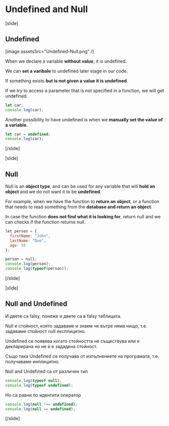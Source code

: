 # Undefined and Null

[slide]
## Undefined

[image assetsSrc="Undefined-Null.png" /]

When we declare a variable **without value**, it is undefined.

We can **set a varibale** to undefined later stage in our code.

If something exists **but is not given a value it is undefined**. 

If we try to access a parameter that is not specified in a function, we will get undefined.

``` js live
let car;
console.log(car);
```

Another possibility to have undefined is when we **manually set the value of a variable.**

``` js live
let car = undefined;  
console.log(car);
```

[/slide]

[slide]
## Null

Null is an **object type**, and can be used for any variable that will **hold an object** and we do not want it to be **undefined**.

For example, when we have the function to **return an object**, or a function that needs to read something from the **database and return an object**.

In case the function **does not find what it is looking for**, return null and we can checks if the function returns null.

``` js live
let person = {
  firstName: "John",
  lastName: "Doe",
  age: 50
};

person = null;
console.log(person);
console.log(typeof(person));

```
[/slide]

[slide]
## Null and Undefined

И двете са falsy, понеже и двете са в falsy таблицата. 

Null е стойност, която задаваме и знаем че вътре няма нищо, т.е. задаваме стойност null експлицитно.

Undefined се появява когато стойността не съществува или е декларирана но не ѝ е зададена стойност. 

Също така Undefined се получава от изпълнениете на програмата, т.е. получаваме инплицитно.

Null and Undefined са от различен тип

``` js live
console.log(typeof null);
console.log(typeof undefined);
```

Но са равни по идентити оператор

``` js live
console.log(null !== undefined);
console.log(null == undefined);
```

[/slide]